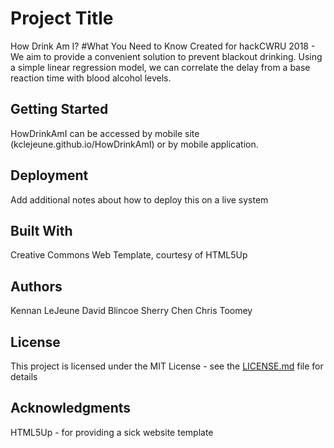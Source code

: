 # Project Title
How Drink Am I? 
#What You Need to Know
Created for hackCWRU 2018 - 
We aim to provide a convenient solution to prevent blackout drinking.  Using a simple linear regression model, we can correlate the delay from a base reaction time with blood alcohol levels.  

## Getting Started
HowDrinkAmI can be accessed by mobile site (kclejeune.github.io/HowDrinkAmI) or by mobile application.  

## Deployment

Add additional notes about how to deploy this on a live system

## Built With
Creative Commons Web Template, courtesy of HTML5Up

## Authors
Kennan LeJeune
David Blincoe
Sherry Chen
Chris Toomey

## License

This project is licensed under the MIT License - see the [LICENSE.md](LICENSE.md) file for details

## Acknowledgments
HTML5Up - for providing a sick website template

